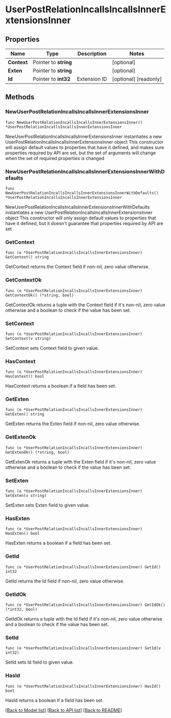 # UserPostRelationIncallsIncallsInnerExtensionsInner

## Properties

Name | Type | Description | Notes
------------ | ------------- | ------------- | -------------
**Context** | Pointer to **string** |  | [optional]
**Exten** | Pointer to **string** |  | [optional]
**Id** | Pointer to **int32** | Extension ID | [optional] [readonly]

## Methods

### NewUserPostRelationIncallsIncallsInnerExtensionsInner

`func NewUserPostRelationIncallsIncallsInnerExtensionsInner() *UserPostRelationIncallsIncallsInnerExtensionsInner`

NewUserPostRelationIncallsIncallsInnerExtensionsInner instantiates a new UserPostRelationIncallsIncallsInnerExtensionsInner object
This constructor will assign default values to properties that have it defined,
and makes sure properties required by API are set, but the set of arguments
will change when the set of required properties is changed

### NewUserPostRelationIncallsIncallsInnerExtensionsInnerWithDefaults

`func NewUserPostRelationIncallsIncallsInnerExtensionsInnerWithDefaults() *UserPostRelationIncallsIncallsInnerExtensionsInner`

NewUserPostRelationIncallsIncallsInnerExtensionsInnerWithDefaults instantiates a new UserPostRelationIncallsIncallsInnerExtensionsInner object
This constructor will only assign default values to properties that have it defined,
but it doesn't guarantee that properties required by API are set

### GetContext

`func (o *UserPostRelationIncallsIncallsInnerExtensionsInner) GetContext() string`

GetContext returns the Context field if non-nil, zero value otherwise.

### GetContextOk

`func (o *UserPostRelationIncallsIncallsInnerExtensionsInner) GetContextOk() (*string, bool)`

GetContextOk returns a tuple with the Context field if it's non-nil, zero value otherwise
and a boolean to check if the value has been set.

### SetContext

`func (o *UserPostRelationIncallsIncallsInnerExtensionsInner) SetContext(v string)`

SetContext sets Context field to given value.

### HasContext

`func (o *UserPostRelationIncallsIncallsInnerExtensionsInner) HasContext() bool`

HasContext returns a boolean if a field has been set.

### GetExten

`func (o *UserPostRelationIncallsIncallsInnerExtensionsInner) GetExten() string`

GetExten returns the Exten field if non-nil, zero value otherwise.

### GetExtenOk

`func (o *UserPostRelationIncallsIncallsInnerExtensionsInner) GetExtenOk() (*string, bool)`

GetExtenOk returns a tuple with the Exten field if it's non-nil, zero value otherwise
and a boolean to check if the value has been set.

### SetExten

`func (o *UserPostRelationIncallsIncallsInnerExtensionsInner) SetExten(v string)`

SetExten sets Exten field to given value.

### HasExten

`func (o *UserPostRelationIncallsIncallsInnerExtensionsInner) HasExten() bool`

HasExten returns a boolean if a field has been set.

### GetId

`func (o *UserPostRelationIncallsIncallsInnerExtensionsInner) GetId() int32`

GetId returns the Id field if non-nil, zero value otherwise.

### GetIdOk

`func (o *UserPostRelationIncallsIncallsInnerExtensionsInner) GetIdOk() (*int32, bool)`

GetIdOk returns a tuple with the Id field if it's non-nil, zero value otherwise
and a boolean to check if the value has been set.

### SetId

`func (o *UserPostRelationIncallsIncallsInnerExtensionsInner) SetId(v int32)`

SetId sets Id field to given value.

### HasId

`func (o *UserPostRelationIncallsIncallsInnerExtensionsInner) HasId() bool`

HasId returns a boolean if a field has been set.

[[Back to Model list]](../README.md#documentation-for-models) [[Back to API list]](../README.md#documentation-for-api-endpoints) [[Back to README]](../README.md)
